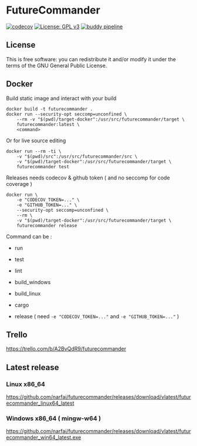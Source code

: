 # FutureCommander


[![codecov](https://codecov.io/gh/narfai/futurecommander/branch/master/graph/badge.svg)](https://codecov.io/gh/narfai/futurecommander)
[![License: GPL v3](https://img.shields.io/badge/License-GPLv3-blue.svg)](https://www.gnu.org/licenses/gpl-3.0)
[![buddy pipeline](https://app.buddy.works/narfai/futurecommander/pipelines/pipeline/185011/badge.svg?token=621d010d2c0d56fa721cefa04f9d765b57c055fbc413be83bfbe30368c18ebe4 "buddy pipeline")](https://app.buddy.works/narfai/futurecommander/pipelines/pipeline/185011)

## License

This is free software: you can redistribute it and/or modify it under the terms of the GNU General Public License.

## Docker

Build static image and interact with your build

```
docker build -t futurecommander .
docker run --security-opt seccomp=unconfined \
    --rm -v "$(pwd)/target-docker":/usr/src/futurecommander/target \
    futurecommander:latest \
    <command>
```

Or for live source editing

```
docker run --rm -ti \
    -v "$(pwd)/src":/usr/src/futurecommander/src \
    -v "$(pwd)/target-docker":/usr/src/futurecommander/target \
    futurecommander test
```

Releases needs codecov & github token ( and no seccomp for code coverage )

```
docker run \
    -e "CODECOV_TOKEN=..." \
    -e "GITHUB_TOKEN=..." \
    --security-opt seccomp=unconfined \
    --rm \
    -v "$(pwd)/target-docker":/usr/src/futurecommander/target \
    futurecommander release
```

Command can be :

* run

* test

* lint

* build_windows

* build_linux

* cargo

* release ( need `-e "CODECOV_TOKEN=..."` and `-e "GITHUB_TOKEN=..."` )

## Trello

https://trello.com/b/A2BvQdR9/futurecommander

## Latest release

### Linux x86_64

https://github.com/narfai/futurecommander/releases/download/vlatest/futurecommander_linux64_latest

### Windows x86_64 ( mingw-w64 )

https://github.com/narfai/futurecommander/releases/download/vlatest/futurecommander_win64_latest.exe



